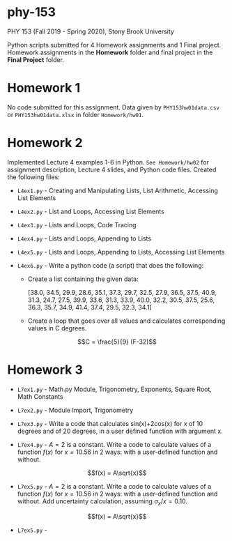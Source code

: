 # phy-153
PHY 153 (Fall 2019 - Spring 2020), Stony Brook University

Python scripts submitted for 4 Homework assignments and 1 Final project. Homework assignments in the **Homework** folder and final project in the **Final Project** folder.

# Homework 1

No code submitted for this assignment. Data given by `PHY153hw01data.csv` or `PHY153hw01data.xlsx` in folder `Homework/hw01`.

# Homework 2

Implemented Lecture 4 examples 1-6 in Python. `See Homework/hw02` for assignment description, Lecture 4 slides, and Python code files. Created the following files:

* `L4ex1.py` - Creating and Manipulating Lists, List Arithmetic, Accessing List Elements

* `L4ex2.py` - List and Loops, Accessing List Elements

* `L4ex3.py` - Lists and Loops, Code Tracing

* `L4ex4.py` - Lists and Loops, Appending to Lists

* `L4ex5.py` - Lists and Loops, Appending to Lists, Accessing List Elements

* `L4ex6.py` - Write a python code (a script) that does the following:

  * Create a list containing the given data:

    \[38.0, 34.5, 29.9, 28.6, 35.1, 37.3, 29.7, 32.5, 27.9, 36.5, 37.5, 40.9, 31.3, 24.7, 27.5, 39.9, 33.6, 31.3, 33.9, 40.0, 32.2, 30.5, 37.5, 25.6, 36.3, 35.7, 34.9, 41.4, 37.4, 29.5, 32.3, 34.1\]

  * Create a loop that goes over all values and calculates corresponding values in C degrees. 

$$C = \frac{5}{9} (F-32)$$

# Homework 3

* `L7ex1.py` - Math.py Module, Trigonometry, Exponents, Square Root, Math Constants

* `L7ex2.py` - Module Import, Trigonometry

* `L7ex3.py` - Write a code that calculates sin(x)+2cos(x) for x of 10 degrees and of 20 degrees, in a user defined function with argument x.

* `L7ex4.py` - $A=2$ is a constant. Write a code to calculate values of a function $f(x)$ for $x=10.56$ in 2 ways: with a user-defined function and without.

$$f(x) = A\sqrt{x}$$

* `L7ex5.py` - $A=2$ is a constant. Write a code to calculate values of a function $f(x)$ for $x=10.56$ in 2 ways: with a user-defined function and without. Add uncertainty calculation, assuming $\sigma_x / x = 0.10$.

$$f(x) = A\sqrt{x}$$

* `L7ex5.py` - 